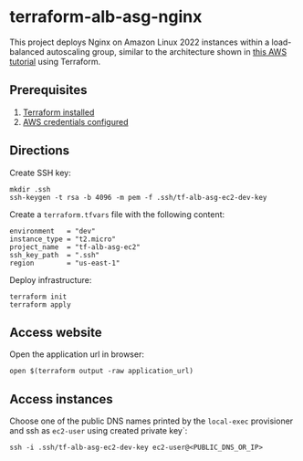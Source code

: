 # terraform-alb-asg-nginx
This project deploys Nginx on Amazon Linux 2022 instances within a load-balanced autoscaling group, similar to the architecture shown in [this AWS tutorial](https://docs.aws.amazon.com/autoscaling/ec2/userguide/tutorial-ec2-auto-scaling-load-balancer.html) using Terraform.

## Prerequisites
1. [Terraform installed](https://developer.hashicorp.com/terraform/downloads)
2. [AWS credentials configured](https://registry.terraform.io/providers/hashicorp/aws/latest/docs#authentication-and-configuration)

## Directions
Create SSH key:
```
mkdir .ssh
ssh-keygen -t rsa -b 4096 -m pem -f .ssh/tf-alb-asg-ec2-dev-key
```
Create a `terraform.tfvars` file with the following content:
```
environment   = "dev"
instance_type = "t2.micro"
project_name  = "tf-alb-asg-ec2"
ssh_key_path  = ".ssh"
region        = "us-east-1"
```
Deploy infrastructure:
```
terraform init
terraform apply
```
## Access website
Open the application url in browser:
```
open $(terraform output -raw application_url)
```
## Access instances
Choose one of the public DNS names printed by the `local-exec` provisioner and ssh as `ec2-user` using created private key`:
```
ssh -i .ssh/tf-alb-asg-ec2-dev-key ec2-user@<PUBLIC_DNS_OR_IP>
```
